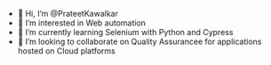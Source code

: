 - 👋 Hi, I’m @PrateetKawalkar
- 👀 I’m interested in Web automation
- 🌱 I’m currently learning Selenium with Python and Cypress
- 💞️ I’m looking to collaborate on Quality Assurancee for applications hosted on Cloud platforms

<!---
PrateetKawalkar/PrateetKawalkar is a ✨ special ✨ repository because its `README.md` (this file) appears on your GitHub profile.
You can click the Preview link to take a look at your changes.
--->
